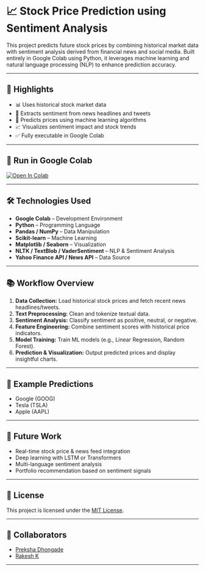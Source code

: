 
# 📈 Stock Price Prediction using Sentiment Analysis

This project predicts future stock prices by combining historical market data with sentiment analysis derived from financial news and social media. Built entirely in Google Colab using Python, it leverages machine learning and natural language processing (NLP) to enhance prediction accuracy.

---

## 🌟 Highlights

* 📊 Uses historical stock market data
* 🧠 Extracts sentiment from news headlines and tweets
* 🤖 Predicts prices using machine learning algorithms
* 📈 Visualizes sentiment impact and stock trends
* ✅ Fully executable in Google Colab

---

## 🚀 Run in Google Colab

[![Open In Colab](https://colab.research.google.com/assets/colab-badge.svg)](https://colab.research.google.com/drive/1mMUa1YsXd7PjoNgZ1JL_-DZPmz_TSK6E?usp=sharing)

---

## 🛠️ Technologies Used

* **Google Colab** – Development Environment
* **Python** – Programming Language
* **Pandas / NumPy** – Data Manipulation
* **Scikit-learn** – Machine Learning
* **Matplotlib / Seaborn** – Visualization
* **NLTK / TextBlob / VaderSentiment** – NLP & Sentiment Analysis
* **Yahoo Finance API / News API** – Data Source

---

## 📚 Workflow Overview

1. **Data Collection:** Load historical stock prices and fetch recent news headlines/tweets.
2. **Text Preprocessing:** Clean and tokenize textual data.
3. **Sentiment Analysis:** Classify sentiment as positive, neutral, or negative.
4. **Feature Engineering:** Combine sentiment scores with historical price indicators.
5. **Model Training:** Train ML models (e.g., Linear Regression, Random Forest).
6. **Prediction & Visualization:** Output predicted prices and display insightful charts.

---

## 📌 Example Predictions

* Google (GOOG)
* Tesla (TSLA)
* Apple (AAPL)

---

## 🔮 Future Work

* Real-time stock price & news feed integration
* Deep learning with LSTM or Transformers
* Multi-language sentiment analysis
* Portfolio recommendation based on sentiment signals

---

## 📄 License

This project is licensed under the [MIT License](LICENSE).

---

## 🤝 Collaborators

* [Preksha Dhongade](https://github.com/prekshadhongade)
* [Rakesh K](https://github.com/rakeshk246)
---
